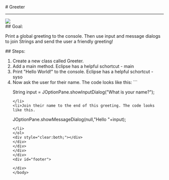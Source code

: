 <body>
<div id="wrap">
<div id="main">
<div id="recipeLeftColumn">
# Greeter

<hr/>
<img src="images/greeter.png"/>
<div id="recipeGoal">
## Goal:


Print a global greeting to the console. Then use input and message dialogs to join Strings and send the user a friendly greeting!

</div>
</div>
<div id="recipeRightColumn">
<div id="recipeSteps">
## Steps:

<ol id="stepList">
<li>Create a new class called Greeter.
                                </li>
<li>Add a main method. Eclipse has a helpful schortcut - main
                                </li>
<li>Print "Hello World!" to the console. Eclipse has a helpful schortcut - syso</li>
<li>Now ask the user for their name. The code looks like this:
```

String input = JOptionPane.showInputDialog("What is your name?");

```
</li>
<li>Join their name to the end of this greeting. The code looks like this.
```

JOptionPane.showMessageDialog(null,"Hello "+input);

```
</li>
</ol>
<div style="clear:both;"></div>
</div>
</div>
</div>
</div>
<div id="footer">

</div>
</body>